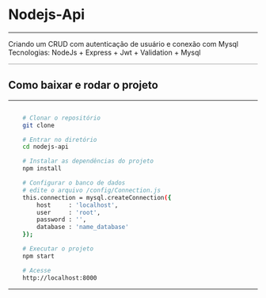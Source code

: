 # Nodejs-Api
---
Criando um CRUD com autenticação de usuário e conexão com Mysql
Tecnologias: NodeJs + Express + Jwt + Validation + Mysql

<div style="background: #CCC; padding: 1px;"></div>

## Como baixar e rodar o projeto
---
```bash

    # Clonar o repositório
    git clone 

    # Entrar no diretório
    cd nodejs-api

    # Instalar as dependências do projeto
    npm install

    # Configurar o banco de dados
    # edite o arquivo /config/Connection.js
    this.connection = mysql.createConnection({
        host     : 'localhost',
        user     : 'root',
        password : '',
        database : 'name_database'
    });

    # Executar o projeto
    npm start

    # Acesse
    http://localhost:8000

```
---